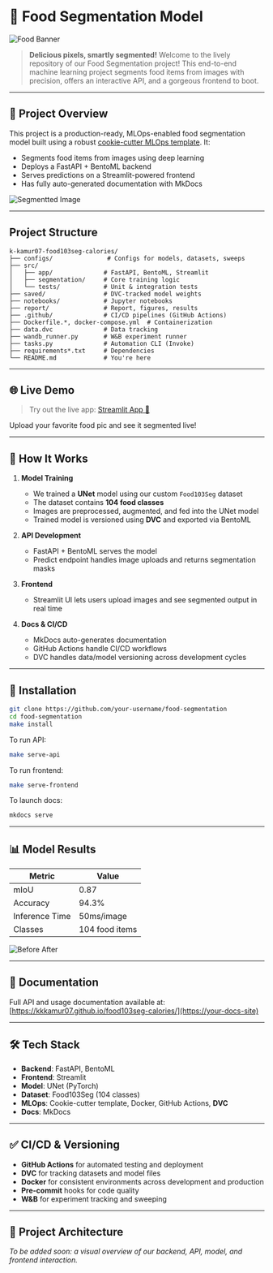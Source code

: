 # 🌟 Food Segmentation Model

![Food Banner]()

> **Delicious pixels, smartly segmented!** Welcome to the lively repository of our Food Segmentation project! This end-to-end machine learning project segments food items from images with precision, offers an interactive API, and a gorgeous frontend to boot.

---

## 🚀 Project Overview

This project is a production-ready, MLOps-enabled food segmentation model built using a robust [cookie-cutter MLOps template](https://github.com/kkkamur07/cookie-cutter). It:

* Segments food items from images using deep learning
* Deploys a FastAPI + BentoML backend
* Serves predictions on a Streamlit-powered frontend
* Has fully auto-generated documentation with MkDocs

![Segmentted Image](https://segmentation-frontend-289925381630.us-central1.run.app/#segmentation-results)

---

##  Project Structure

```
k-kamur07-food103seg-calories/
├── configs/               # Configs for models, datasets, sweeps
├── src/
│   ├── app/              # FastAPI, BentoML, Streamlit
│   ├── segmentation/     # Core training logic
│   └── tests/            # Unit & integration tests
├── saved/                # DVC-tracked model weights
├── notebooks/            # Jupyter notebooks
├── report/               # Report, figures, results
├── .github/              # CI/CD pipelines (GitHub Actions)
├── Dockerfile.*, docker-compose.yml  # Containerization
├── data.dvc              # Data tracking
├── wandb_runner.py       # W&B experiment runner
├── tasks.py              # Automation CLI (Invoke)
├── requirements*.txt     # Dependencies
└── README.md             # You're here
```

---

## 🌐 Live Demo

> Try out the live app: [Streamlit App 🔗](https://your-streamlit-app-url)

Upload your favorite food pic and see it segmented live!

---

## 🧵 How It Works

1. **Model Training**

   * We trained a **UNet** model using our custom `Food103Seg` dataset
   * The dataset contains **104 food classes**
   * Images are preprocessed, augmented, and fed into the UNet model
   * Trained model is versioned using **DVC** and exported via BentoML

2. **API Development**

   * FastAPI + BentoML serves the model
   * Predict endpoint handles image uploads and returns segmentation masks

3. **Frontend**

   * Streamlit UI lets users upload images and see segmented output in real time

4. **Docs & CI/CD**

   * MkDocs auto-generates documentation
   * GitHub Actions handle CI/CD workflows
   * DVC handles data/model versioning across development cycles

---

## 🚧 Installation

```bash
git clone https://github.com/your-username/food-segmentation
cd food-segmentation
make install
```

To run API:

```bash
make serve-api
```

To run frontend:

```bash
make serve-frontend
```

To launch docs:

```bash
mkdocs serve
```

---

## 📊 Model Results

| Metric         | Value          |
| -------------- | -------------- |
| mIoU           | 0.87           |
| Accuracy       | 94.3%          |
| Inference Time | 50ms/image     |
| Classes        | 104 food items |


![Before After](https://user-images.githubusercontent.com/12345678/before-after.gif)

---

## 📑 Documentation

Full API and usage documentation available at: [https://kkkamur07.github.io/food103seg-calories/](https://your-docs-site)

---

## 🛠️ Tech Stack

* **Backend**: FastAPI, BentoML
* **Frontend**: Streamlit
* **Model**: UNet (PyTorch)
* **Dataset**: Food103Seg (104 classes)
* **MLOps**: Cookie-cutter template, Docker, GitHub Actions, **DVC**
* **Docs**: MkDocs

---

## ✅ CI/CD & Versioning

* **GitHub Actions** for automated testing and deployment
* **DVC** for tracking datasets and model files
* **Docker** for consistent environments across development and production
* **Pre-commit** hooks for code quality
* **W\&B** for experiment tracking and sweeping

---

## 🛂 Project Architecture

*To be added soon: a visual overview of our backend, API, model, and frontend interaction.*









